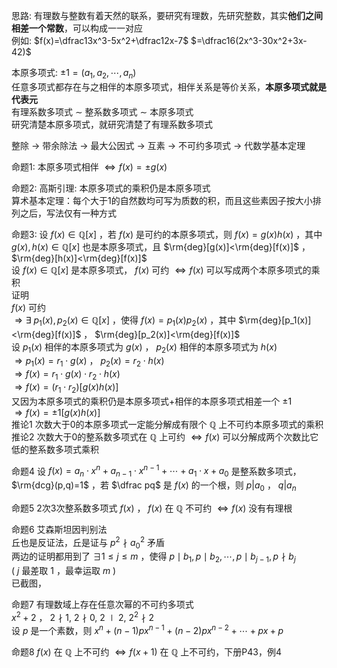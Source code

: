 思路: 有理数与整数有着天然的联系，要研究有理数，先研究整数，其实**他们之间相差一个常数**，可以构成一一对应  
例如:  $f(x)=\dfrac13x^3-5x^2+\dfrac12x-7$  $=\dfrac16(2x^3-30x^2+3x-42)$  
  
本原多项式:  $\pm1=(a_1,a_2,\cdots,a_n)$  
任意多项式都存在与之相伴的本原多项式，相伴关系是等价关系，**本原多项式就是代表元**  
有理系数多项式 $\sim$ 整系数多项式 $\sim$ 本原多项式  
研究清楚本原多项式，就研究清楚了有理系数多项式  
  
整除 $\to$ 带余除法 $\to$ 最大公因式 $\to$ 互素 $\to$ 不可约多项式 $\to$ 代数学基本定理  
  
命题1: 本原多项式相伴 $\iff f(x)=\pm g(x)$  
  
命题2: 高斯引理: 本原多项式的乘积仍是本原多项式  
算术基本定理：每个大于1的自然数均可写为质数的积，而且这些素因子按大小排列之后，写法仅有一种方式  
  
命题3: 设 $f(x)\in\mathbb Q[x]$ ，若 $f(x)$ 是可约的本原多项式，则 $f(x)=g(x)h(x)$ ，其中 $g(x),h(x)\in\mathbb Q[x]$ 也是本原多项式，且 $\rm{deg}[g(x)]<\rm{deg}[f(x)]$ ， $\rm{deg}[h(x)]<\rm{deg}[f(x)]$  
设 $f(x)\in\mathbb Q[x]$ 是本原多项式， $f(x)$ 可约 $\iff f(x)$ 可以写成两个本原多项式的乘积  
证明  
 $f(x)$ 可约  
 $\Rightarrow\exists\ p_1(x),p_2(x)\in\mathbb Q[x]$ ，使得 $f(x)=p_1(x)p_2(x)$ ，其中 $\rm{deg}[p_1(x)]<\rm{deg}[f(x)]$ ， $\rm{deg}[p_2(x)]<\rm{deg}[f(x)]$  
设 $p_1(x)$ 相伴的本原多项式为 $g(x)$ ， $p_2(x)$ 相伴的本原多项式为 $h(x)$  
 $\Rightarrow p_1(x)=r_1\cdot g(x)$ ， $p_2(x)=r_2\cdot h(x)$  
 $\Rightarrow f(x)=r_1\cdot g(x)\cdot r_2\cdot h(x)$  
 $\Rightarrow f(x)=(r_1\cdot r_2)[g(x)h(x)]$  
又因为本原多项式的乘积仍是本原多项式+相伴的本原多项式相差一个 $\pm1$  
 $\Rightarrow f(x)=\pm1[g(x)h(x)]$  
推论1 次数大于0的本原多项式一定能分解成有限个 $\mathbb Q$ 上不可约本原多项式的乘积  
推论2 次数大于0的整系数多项式在 $\mathbb Q$ 上可约 $\iff f(x)$ 可以分解成两个次数比它低的整系数多项式乘积  
  
命题4 设 $f(x)=a_n\cdot x^n+a_{n-1}\cdot x^{n-1}+\cdots+a_1\cdot x+a_0$ 是整系数多项式， $\rm{dcg}(p,q)=1$ ，若 $\dfrac pq$ 是 $f(x)$ 的一个根，则 $p|a_0$ ， $q|a_n$  
  
命题5 2次3次整系数多项式 $f(x)$ ， $f(x)$ 在 $\mathbb Q$ 不可约 $\iff f(x)$ 没有有理根  
  
命题6 艾森斯坦因判别法  
丘也是反证法，丘是证与 $p^2\nmid a_0^2$ 矛盾  
两边的证明都用到了 $\exists1\le j\le m$ ，使得 $p\mid b_1, p\mid b_2, \cdots, p\mid b_{j-1}, p\nmid b_j$  
( $j$ 最差取 $1$ ，最幸运取 $m$ )  
已截图，  
  
命题7 有理数域上存在任意次幂的不可约多项式  
 $x^2+2$ ， $2\nmid1,\ 2\nmid0,\ 2\mid2,\ 2^2\nmid2$  
设 $p$ 是一个素数，则 $x^n+(n-1)px^{n-1}+(n-2)px^{n-2}+\cdots+px+p$  
  
命题8  $f(x)$ 在 $\mathbb Q$ 上不可约 $\iff f(x+1)$ 在 $\mathbb Q$ 上不可约，下册P43，例4  
